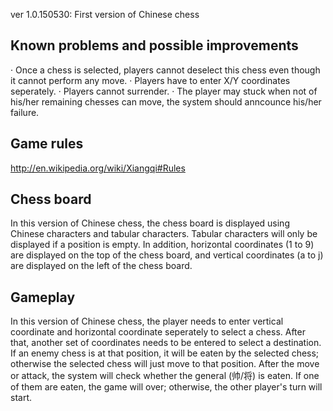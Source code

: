 ver 1.0.150530: First version of Chinese chess

Known problems and possible improvements
----------------------------------------------------------------------------------------
· Once a chess is selected, players cannot deselect this chess even though it cannot perform any move.
· Players have to enter X/Y coordinates seperately.
· Players cannot surrender.
· The player may stuck when not of his/her remaining chesses can move, the system should anncounce his/her failure.

Game rules
----------------------------------------------------------------------------------------
http://en.wikipedia.org/wiki/Xiangqi#Rules

Chess board
----------------------------------------------------------------------------------------
In this version of Chinese chess, the chess board is displayed using Chinese characters and tabular characters. Tabular characters will only be displayed if a position is empty. In addition, horizontal coordinates (1 to 9) are displayed on the top of the chess board, and vertical coordinates (a to j) are displayed on the left of the chess board.

Gameplay
----------------------------------------------------------------------------------------
In this version of Chinese chess, the player needs to enter vertical coordinate and horizontal coordinate seperately to select a chess. After that, another set of coordinates needs to be entered to select a destination. If an enemy chess is at that position, it will be eaten by the selected chess; otherwise the selected chess will just move to that position. After the move or attack, the system will check whether the general (帅/将) is eaten. If one of them are eaten, the game will over; otherwise, the other player's turn will start.
